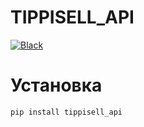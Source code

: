 # TIPPISELL_API

[![Black](https://img.shields.io/badge/code%20style-black-000000.svg)](https://github.com/psf/black)


# Установка
```shell
pip install tippisell_api
```
